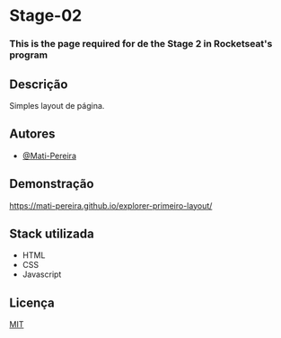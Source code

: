 # Stage-02

### This is the page required for de the Stage 2 in Rocketseat's program

## Descrição

Simples layout de página.

## Autores

- [@Mati-Pereira](https://www.github.com/Mati-Pereira)


## Demonstração

https://mati-pereira.github.io/explorer-primeiro-layout/

## Stack utilizada

- HTML
- CSS
- Javascript


## Licença

[MIT](https://choosealicense.com/licenses/mit/)
